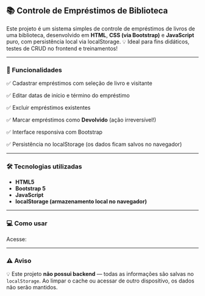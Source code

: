 ## 📚 Controle de Empréstimos de Biblioteca

Este projeto é um sistema simples de controle de empréstimos de livros de uma biblioteca, desenvolvido em **HTML**, **CSS (via Bootstrap)** e **JavaScript** puro, com persistência local via localStorage.
💡 Ideal para fins didáticos, testes de CRUD no frontend e treinamentos!

---

### 🚀 Funcionalidades

✅ Cadastrar empréstimos com seleção de livro e visitante

✅ Editar datas de início e término do empréstimo

✅ Excluir empréstimos existentes

✅ Marcar empréstimos como **Devolvido** (ação irreversível!)

✅ Interface responsiva com Bootstrap

✅ Persistência no localStorage (os dados ficam salvos no navegador)

---

### 🛠 Tecnologias utilizadas

* **HTML5**
* **Bootstrap 5**
* **JavaScript**
* **localStorage (armazenamento local no navegador)**

---

### 💻 Como usar

Acesse:

---

### ⚠️ Aviso

💡 Este projeto **não possui backend** — todas as informações são salvas no `localStorage`. Ao limpar o cache ou acessar de outro dispositivo, os dados não serão mantidos.

